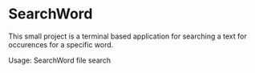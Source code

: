 SearchWord
==========

This small project is a terminal based application for searching a text for
occurences for a specific word.  

Usage: 
SearchWord file search
